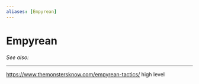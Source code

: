 ```yaml
---
aliases: [Empyrean]
---
```

# Empyrean
*See also:* 
___
https://www.themonstersknow.com/empyrean-tactics/
high level